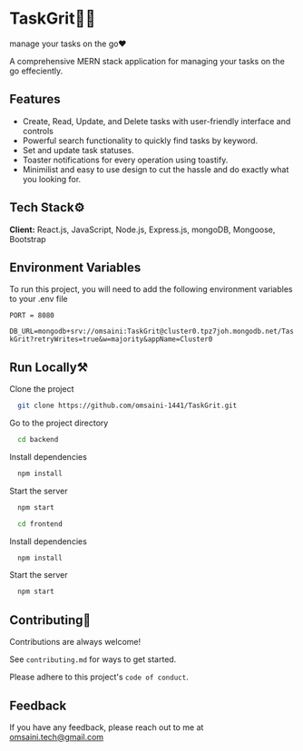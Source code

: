 
# TaskGrit👨‍💻
 manage your tasks on the go❤️

A comprehensive MERN stack application for managing your tasks on the go effeciently.







## Features

- Create, Read, Update, and Delete tasks with user-friendly interface and controls
- Powerful search functionality to quickly find tasks by keyword.
- Set and update task statuses.
- Toaster notifications for every operation using toastify.
- Minimilist and easy to use design to cut the hassle and do exactly what you looking for.

## Tech Stack⚙️

**Client:** React.js, JavaScript, Node.js, Express.js, mongoDB, Mongoose, Bootstrap




## Environment Variables

To run this project, you will need to add the following environment variables to your .env file

`PORT = 8080`

`DB_URL=mongodb+srv://omsaini:TaskGrit@cluster0.tpz7joh.mongodb.net/TaskGrit?retryWrites=true&w=majority&appName=Cluster0`


## Run Locally⚒️

Clone the project

```bash
  git clone https://github.com/omsaini-1441/TaskGrit.git
```

Go to the project directory

```bash
  cd backend
```

Install dependencies

```bash
  npm install
```
Start the server

```bash
  npm start
```

```bash
  cd frontend
```

Install dependencies

```bash
  npm install
```
Start the server

```bash
  npm start
```

## Contributing🤝

Contributions are always welcome!

See `contributing.md` for ways to get started.

Please adhere to this project's `code of conduct`.


## Feedback

If you have any feedback, please reach out to me at omsaini.tech@gmail.com

